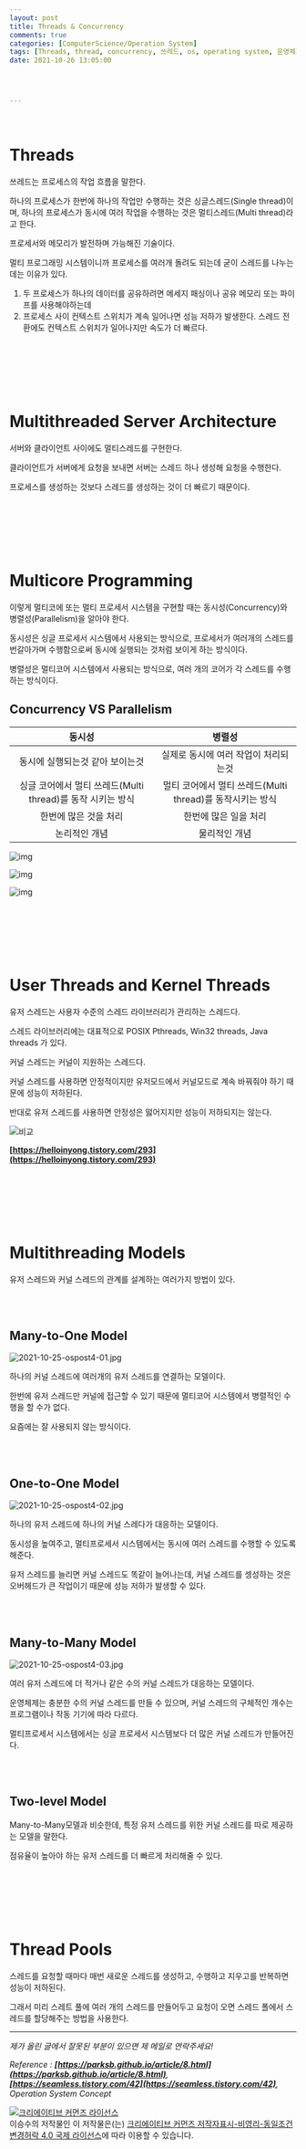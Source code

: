 ```yaml
---
layout: post
title: Threads & Concurrency
comments: true
categories: [ComputerScience/Operation System]
tags: [Threads, thread, concurrency, 쓰레드, os, operating system, 운영체제]
date: 2021-10-26 13:05:00




---
```


<br/>

# Threads

쓰레드는 프로세스의 작업 흐름을 말한다.

하나의 프로세스가 한번에 하나의 작업만 수행하는 것은 싱글스레드(Single thread)이며, 하나의 프로세스가 동시에 여러 작업을 수행하는 것은 멀티스레드(Multi thread)라고 한다.

프로세서와 메모리가 발전하며 가능해진 기술이다.

멀티 프로그래밍 시스템이니까 프로세스를 여러개 돌려도 되는데 굳이 스레드를 나누는 데는 이유가 있다.

1. 두 프로세스가 하나의 데이터를 공유하려면 메세지 패싱이나 공유 메모리 또는 파이프를 사용해야하는데 
2. 프로세스 사이 컨텍스트 스위치가 계속 일어나면 성능 저하가 발생한다. 스레드 전환에도 컨텍스트 스위치가 일어나지만 속도가 더 빠르다.

<br/>

<br/>

<br/>

<br/>

<br/>

# Multithreaded Server Architecture

서버와 클라이언트 사이에도 멀티스레드를 구현한다.

클라이언트가 서버에게 요청을 보내면 서버는 스레드 하나 생성해 요청을 수행한다.

프로세스를 생성하는 것보다 스레드를 생성하는 것이 더 빠르기 때문이다.

<br/>

<br/>

<br/>

<br/>

<br/>

# Multicore Programming

이렇게 멀티코에 또는 멀티 프로세서 시스템을 구현할 때는 동시성(Concurrency)와 병렬성(Parallelism)을 알아야 한다.

동시성은 싱글 프로세서 시스템에서 사용되는 방식으로, 프로세서가 여러개의 스레드를 번갈아가며 수행함으로써 동시에 실행되는 것처럼 보이게 하는 방식이다.

병렬성은 멀티코어 시스템에서 사용되는 방식으로, 여러 개의 코어가 각 스레드를 수행하는 방식이다.

## Concurrency VS Parallelism

|                           동시성                           |                          병렬성                           |
| :--------------------------------------------------------: | :-------------------------------------------------------: |
|              동시에 실행되는것 같아 보이는것               |           실제로 동시에 여러 작업이 처리되는것            |
| 싱글 코어에서 멀티 쓰레드(Multi thread)를 동작 시키는 방식 | 멀티 코어에서 멀티 쓰레드(Multi thread)를 동작시키는 방식 |
|                   한번에 많은 것을 처리                    |                   한번에 많은 일을 처리                   |
|                       논리적인 개념                        |                       물리적인 개념                       |

![img](https://t1.daumcdn.net/cfile/tistory/99AD02405FBBB94910)

![img](https://t1.daumcdn.net/cfile/tistory/995359405FBBB9591C)

![img](https://t1.daumcdn.net/cfile/tistory/99972F3C5FBBB96E1A)

<br/>

<br/>

<br/>

<br/>

<br/>

# User Threads and Kernel Threads

유저 스레드는 사용자 수준의 스레드 라이브러리가 관리하는 스레드다.

스레드 라이브러리에는 대표적으로 POSIX Pthreads, Win32 threads, Java threads 가 있다.

커널 스레드는 커널이 지원하는 스레드다.

커널 스레드를 사용하면 안정적이지만 유저모드에서 커널모드로 계속 바꿔줘야 하기 때문에 성능이 저하된다.

반대로 유저 스레드를 사용하면 안정성은 떯어지지만 성능이 저하되지는 않는다.

![비교](https://discuss.leetcode.com/assets/uploads/files/1496221013085-screenshot-1.png)

**[https://helloinyong.tistory.com/293](https://helloinyong.tistory.com/293)**

<br/>

<br/>

<br/>

<br/>

<br/>

# Multithreading Models

유저 스레드와 커널 스레드의 관계를 설계하는 여러가지 방법이 있다.

<br/>

<br/>

## Many-to-One Model

![2021-10-25-ospost4-01.jpg](https://github.com/aLVINlEE9/aLVINlEE9.github.io/blob/master/assets/img/CS-Operating%20System/2021-10-25-ospost4-01.jpg?raw=true)

하나의 커널 스레드에 여러개의 유저 스레드를 연결하는 모델이다.

한번에 유저 스레드만 커널에 접근할 수 있기 때문에 멀티코어 시스템에서 병렬적인 수행을 할 수가 없다.

요즘에는 잘 사용되지 않는 방식이다.

<br/>

<br/>

## One-to-One Model

![2021-10-25-ospost4-02.jpg](https://github.com/aLVINlEE9/aLVINlEE9.github.io/blob/master/assets/img/CS-Operating%20System/2021-10-25-ospost4-02.jpg?raw=true)

하나의 유저 스레드에 하나의 커널 스레다가 대응하는 모델이다.

동시성을 높여주고, 멀티프로세서 시스템에서는 동시에 여러 스레드를 수행할 수 있도록 해준다.

유저 스레드를 늘리면 커널 스레드도 똑같이 늘어나는데, 커널 스레드를 셍성하는 것은 오버헤드가 큰 작업이기 때문에 성능 저하가 발생할 수 있다.

<br/>

<br/>

## Many-to-Many Model

![2021-10-25-ospost4-03.jpg](https://github.com/aLVINlEE9/aLVINlEE9.github.io/blob/master/assets/img/CS-Operating%20System/2021-10-25-ospost4-03.jpg?raw=true)

여러 유저 스레드에 더 적거나 같은 수의 커널 스레드가 대응하는 모델이다.

운영체제는 충분한 수의 커널 스레드를 만들 수 있으며, 커널 스레드의 구체적인 개수는 프로그램이나 작동 기기에 따라 다르다.

멀티프로세서 시스템에서는 싱글 프로세서 시스템보다 더 많은 커널 스레드가 만들어진다.

<br/>

<br/>

## Two-level Model

Many-to-Many모델과 비슷한데, 특정 유저 스레드를 위한 커널 스레드를 따로 제공하는 모델을 말한다.

점유율이 높아야 하는 유저 스레드를 더 빠르게 처리해줄 수 있다.

<br/>

<br/>

<br/>

<br/>

<br/>

# Thread Pools

스레드를 요청할 때마다 매번 새로운 스레드를 생성하고, 수행하고 지우고를 반복하면 성능이 저하된다.

그래서 미리 스레트 풀에 여러 개의 스레드를 만들어두고 요청이 오면 스레드 폴에서 스레드를 할당해주는 방법을 사용한다.



------

*제가 올린 글에서 잘못된 부분이 있으면 제 메일로 연락주세요!*

*Reference :  **[https://parksb.github.io/article/8.html](https://parksb.github.io/article/8.html)**, **[https://seamless.tistory.com/42](https://seamless.tistory.com/42)**, Operation System Concept*



<a rel="license" href="http://creativecommons.org/licenses/by-nc-sa/4.0/"><img alt="크리에이티브 커먼즈 라이선스" style="border-width:0" src="https://i.creativecommons.org/l/by-nc-sa/4.0/88x31.png" /></a><br /><span xmlns:cc="http://creativecommons.org/ns#" property="cc:attributionName">이승수</span>의 저작물인 이 저작물은(는) <a rel="license" href="http://creativecommons.org/licenses/by-nc-sa/4.0/">크리에이티브 커먼즈 저작자표시-비영리-동일조건변경허락 4.0 국제 라이선스</a>에 따라 이용할 수 있습니다.

